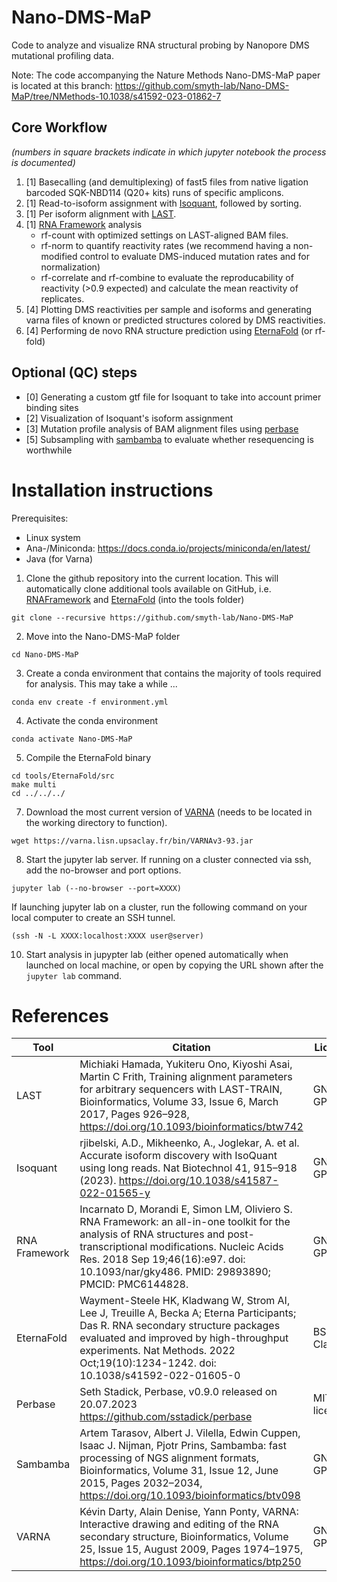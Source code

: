 # Nano-DMS-MaP

Code to analyze and visualize RNA structural probing by Nanopore DMS mutational profiling data. 

Note: The code accompanying the Nature Methods Nano-DMS-MaP paper is located at this branch: https://github.com/smyth-lab/Nano-DMS-MaP/tree/NMethods-10.1038/s41592-023-01862-7 

## Core Workflow 

_(numbers in square brackets indicate in which jupyter notebook the process is documented)_

1. [1] Basecalling (and demultiplexing) of fast5 files from native ligation barcoded SQK-NBD114 (Q20+ kits) runs of specific amplicons.
2. [1] Read-to-isoform assignment with [Isoquant](https://github.com/ablab/IsoQuant), followed by sorting.
3. [1] Per isoform alignment with [LAST](https://gitlab.com/mcfrith/last).
4. [1] [RNA Framework](https://rnaframework-docs.readthedocs.io/en/latest/) analysis 
    - rf-count with optimized settings on LAST-aligned BAM files. 
    - rf-norm to quantify reactivity rates (we recommend having a non-modified control to evaluate DMS-induced mutation rates and for normalization)
    - rf-correlate and rf-combine to evaluate the reproducability of reactivity (>0.9 expected) and calculate the mean reactivity of replicates.
5. [4] Plotting DMS reactivities per sample and isoforms and generating varna files of known or predicted structures colored by DMS reactivities. 
6. [4] Performing de novo RNA structure prediction using [EternaFold](https://github.com/eternagame/EternaFold) (or rf-fold)
    
## Optional (QC) steps
- [0] Generating a custom gtf file for Isoquant to take into account primer binding sites
- [2] Visualization of Isoquant's isoform assignment
- [3] Mutation profile analysis of BAM alignment files using [perbase](https://github.com/sstadick/perbase)
- [5] Subsampling with [sambamba](https://github.com/biod/sambamba) to evaluate whether resequencing is worthwhile

# Installation instructions

Prerequisites: 
- Linux system
- Ana-/Miniconda: https://docs.conda.io/projects/miniconda/en/latest/ 
- Java (for Varna)

  
1. Clone the github repository into the current location. This will automatically clone additional tools available on GitHub, i.e. [RNAFramework](https://rnaframework-docs.readthedocs.io/en/latest/) and [EternaFold](https://eternafold.eternagame.org/) (into the tools folder)
```
git clone --recursive https://github.com/smyth-lab/Nano-DMS-MaP
```
2. Move into the Nano-DMS-MaP folder
```
cd Nano-DMS-MaP
```
3. Create a conda environment that contains the majority of tools required for analysis. This may take a while ...
```
conda env create -f environment.yml
```
4. Activate the conda environment
```
conda activate Nano-DMS-MaP
```
5. Compile the EternaFold binary
```
cd tools/EternaFold/src
make multi
cd ../../../
```
7. Download the most current version of [VARNA](https://varna.lisn.upsaclay.fr/) (needs to be located in the working directory to function).
```
wget https://varna.lisn.upsaclay.fr/bin/VARNAv3-93.jar
```
8. Start the jupyter lab server. If running on a cluster connected via ssh, add the no-browser and port options. 
```
jupyter lab (--no-browser --port=XXXX)
```
If launching jupyter lab on a cluster, run the following command on your local computer to create an SSH tunnel. 
```
(ssh -N -L XXXX:localhost:XXXX user@server)
```
10. Start analysis in jupypter lab (either opened automatically when launched on local machine, or open by copying the URL shown after the `jupyter lab` command. 


# References

Tool|Citation|License
-----|-------|-------
LAST|Michiaki Hamada, Yukiteru Ono, Kiyoshi Asai, Martin C Frith, Training alignment parameters for arbitrary sequencers with LAST-TRAIN, Bioinformatics, Volume 33, Issue 6, March 2017, Pages 926–928, https://doi.org/10.1093/bioinformatics/btw742|GNU GPLv3
Isoquant|rjibelski, A.D., Mikheenko, A., Joglekar, A. et al. Accurate isoform discovery with IsoQuant using long reads. Nat Biotechnol 41, 915–918 (2023). https://doi.org/10.1038/s41587-022-01565-y|GNU GPLv2
RNA Framework|Incarnato D, Morandi E, Simon LM, Oliviero S. RNA Framework: an all-in-one toolkit for the analysis of RNA structures and post-transcriptional modifications. Nucleic Acids Res. 2018 Sep 19;46(16):e97. doi: 10.1093/nar/gky486. PMID: 29893890; PMCID: PMC6144828.|GNU GPLv3
EternaFold|Wayment-Steele HK, Kladwang W, Strom AI, Lee J, Treuille A, Becka A; Eterna Participants; Das R. RNA secondary structure packages evaluated and improved by high-throughput experiments. Nat Methods. 2022 Oct;19(10):1234-1242. doi: 10.1038/s41592-022-01605-0|BSD-3-Clause
Perbase|Seth Stadick, Perbase, v0.9.0 released on 20.07.2023 https://github.com/sstadick/perbase|MIT license
Sambamba|Artem Tarasov, Albert J. Vilella, Edwin Cuppen, Isaac J. Nijman, Pjotr Prins, Sambamba: fast processing of NGS alignment formats, Bioinformatics, Volume 31, Issue 12, June 2015, Pages 2032–2034, https://doi.org/10.1093/bioinformatics/btv098|GNU GPLv2+
VARNA|Kévin Darty, Alain Denise, Yann Ponty, VARNA: Interactive drawing and editing of the RNA secondary structure, Bioinformatics, Volume 25, Issue 15, August 2009, Pages 1974–1975, https://doi.org/10.1093/bioinformatics/btp250|GNU GPLv3.0

